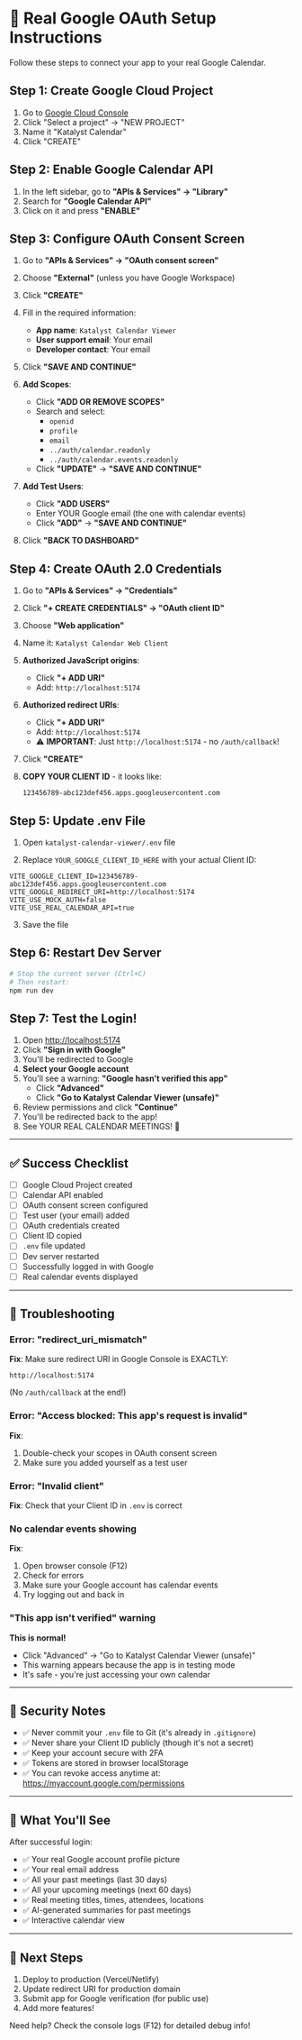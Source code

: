 # 🚀 Real Google OAuth Setup Instructions

Follow these steps to connect your app to your real Google Calendar.

## Step 1: Create Google Cloud Project

1. Go to [Google Cloud Console](https://console.cloud.google.com/)
2. Click "Select a project" → "NEW PROJECT"
3. Name it "Katalyst Calendar"
4. Click "CREATE"

## Step 2: Enable Google Calendar API

1. In the left sidebar, go to **"APIs & Services" → "Library"**
2. Search for **"Google Calendar API"**
3. Click on it and press **"ENABLE"**

## Step 3: Configure OAuth Consent Screen

1. Go to **"APIs & Services" → "OAuth consent screen"**
2. Choose **"External"** (unless you have Google Workspace)
3. Click **"CREATE"**
4. Fill in the required information:
   - **App name**: `Katalyst Calendar Viewer`
   - **User support email**: Your email
   - **Developer contact**: Your email
5. Click **"SAVE AND CONTINUE"**

6. **Add Scopes**:
   - Click **"ADD OR REMOVE SCOPES"**
   - Search and select:
     - `openid`
     - `profile`
     - `email`
     - `../auth/calendar.readonly`
     - `../auth/calendar.events.readonly`
   - Click **"UPDATE"** → **"SAVE AND CONTINUE"**

7. **Add Test Users**:
   - Click **"ADD USERS"**
   - Enter YOUR Google email (the one with calendar events)
   - Click **"ADD"** → **"SAVE AND CONTINUE"**

8. Click **"BACK TO DASHBOARD"**

## Step 4: Create OAuth 2.0 Credentials

1. Go to **"APIs & Services" → "Credentials"**
2. Click **"+ CREATE CREDENTIALS" → "OAuth client ID"**
3. Choose **"Web application"**
4. Name it: `Katalyst Calendar Web Client`

5. **Authorized JavaScript origins**:
   - Click **"+ ADD URI"**
   - Add: `http://localhost:5174`

6. **Authorized redirect URIs**:
   - Click **"+ ADD URI"**
   - Add: `http://localhost:5174`
   - ⚠️ **IMPORTANT**: Just `http://localhost:5174` - no `/auth/callback`!

7. Click **"CREATE"**

8. **COPY YOUR CLIENT ID** - it looks like:
   ```
   123456789-abc123def456.apps.googleusercontent.com
   ```

## Step 5: Update .env File

1. Open `katalyst-calendar-viewer/.env` file

2. Replace `YOUR_GOOGLE_CLIENT_ID_HERE` with your actual Client ID:

```env
VITE_GOOGLE_CLIENT_ID=123456789-abc123def456.apps.googleusercontent.com
VITE_GOOGLE_REDIRECT_URI=http://localhost:5174
VITE_USE_MOCK_AUTH=false
VITE_USE_REAL_CALENDAR_API=true
```

3. Save the file

## Step 6: Restart Dev Server

```bash
# Stop the current server (Ctrl+C)
# Then restart:
npm run dev
```

## Step 7: Test the Login!

1. Open [http://localhost:5174](http://localhost:5174)
2. Click **"Sign in with Google"**
3. You'll be redirected to Google
4. **Select your Google account**
5. You'll see a warning: **"Google hasn't verified this app"**
   - Click **"Advanced"**
   - Click **"Go to Katalyst Calendar Viewer (unsafe)"**
6. Review permissions and click **"Continue"**
7. You'll be redirected back to the app!
8. See YOUR REAL CALENDAR MEETINGS! 🎉

---

## ✅ Success Checklist

- [ ] Google Cloud Project created
- [ ] Calendar API enabled
- [ ] OAuth consent screen configured
- [ ] Test user (your email) added
- [ ] OAuth credentials created
- [ ] Client ID copied
- [ ] `.env` file updated
- [ ] Dev server restarted
- [ ] Successfully logged in with Google
- [ ] Real calendar events displayed

---

## 🐛 Troubleshooting

### Error: "redirect_uri_mismatch"
**Fix**: Make sure redirect URI in Google Console is EXACTLY:
```
http://localhost:5174
```
(No `/auth/callback` at the end!)

### Error: "Access blocked: This app's request is invalid"
**Fix**:
1. Double-check your scopes in OAuth consent screen
2. Make sure you added yourself as a test user

### Error: "Invalid client"
**Fix**: Check that your Client ID in `.env` is correct

### No calendar events showing
**Fix**:
1. Open browser console (F12)
2. Check for errors
3. Make sure your Google account has calendar events
4. Try logging out and back in

### "This app isn't verified" warning
**This is normal!**
- Click "Advanced" → "Go to Katalyst Calendar Viewer (unsafe)"
- This warning appears because the app is in testing mode
- It's safe - you're just accessing your own calendar

---

## 🔐 Security Notes

- ✅ Never commit your `.env` file to Git (it's already in `.gitignore`)
- ✅ Never share your Client ID publicly (though it's not a secret)
- ✅ Keep your account secure with 2FA
- ✅ Tokens are stored in browser localStorage
- ✅ You can revoke access anytime at: https://myaccount.google.com/permissions

---

## 📱 What You'll See

After successful login:
- ✅ Your real Google account profile picture
- ✅ Your real email address
- ✅ All your past meetings (last 30 days)
- ✅ All your upcoming meetings (next 60 days)
- ✅ Real meeting titles, times, attendees, locations
- ✅ AI-generated summaries for past meetings
- ✅ Interactive calendar view

---

## 🎯 Next Steps

1. Deploy to production (Vercel/Netlify)
2. Update redirect URI for production domain
3. Submit app for Google verification (for public use)
4. Add more features!

Need help? Check the console logs (F12) for detailed debug info!
